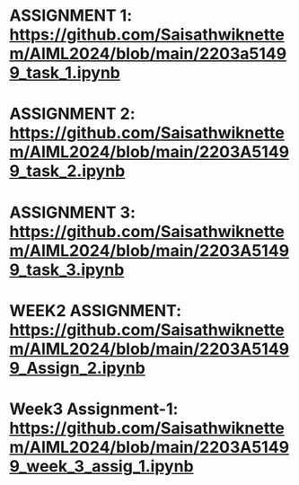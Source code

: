 # ASSIGNMENT 1: https://github.com/Saisathwiknettem/AIML2024/blob/main/2203a51499_task_1.ipynb
# ASSIGNMENT 2: https://github.com/Saisathwiknettem/AIML2024/blob/main/2203A51499_task_2.ipynb
# ASSIGNMENT 3: https://github.com/Saisathwiknettem/AIML2024/blob/main/2203A51499_task_3.ipynb
# WEEK2 ASSIGNMENT: https://github.com/Saisathwiknettem/AIML2024/blob/main/2203A51499_Assign_2.ipynb
# Week3 Assignment-1: https://github.com/Saisathwiknettem/AIML2024/blob/main/2203A51499_week_3_assig_1.ipynb
